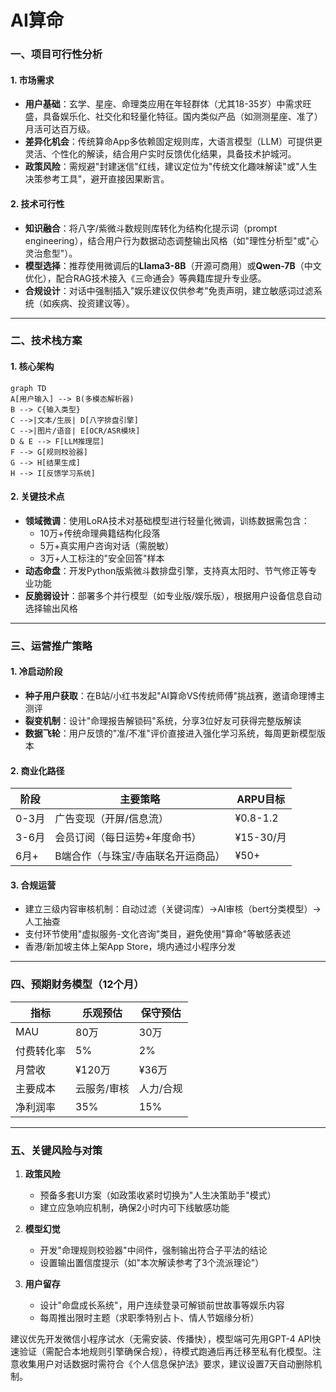 # AI算命

### 一、项目可行性分析


#### 1. **市场需求**
- **用户基础**：玄学、星座、命理类应用在年轻群体（尤其18-35岁）中需求旺盛，具备娱乐化、社交化和轻量化特征。国内类似产品（如测测星座、准了）月活可达百万级。
- **差异化机会**：传统算命App多依赖固定规则库，大语言模型（LLM）可提供更灵活、个性化的解读，结合用户实时反馈优化结果，具备技术护城河。
- **政策风险**：需规避"封建迷信"红线，建议定位为"传统文化趣味解读"或"人生决策参考工具"，避开直接因果断言。

#### 2. **技术可行性**
- **知识融合**：将八字/紫微斗数规则库转化为结构化提示词（prompt engineering），结合用户行为数据动态调整输出风格（如"理性分析型"或"心灵治愈型"）。
- **模型选择**：推荐使用微调后的**Llama3-8B**（开源可商用）或**Qwen-7B**（中文优化），配合RAG技术接入《三命通会》等典籍库提升专业感。
- **合规设计**：对话中强制插入"娱乐建议仅供参考"免责声明，建立敏感词过滤系统（如疾病、投资建议等）。

---

### 二、技术栈方案

#### 1. **核心架构**
```mermaid
graph TD
A[用户输入] --> B(多模态解析器)
B --> C{输入类型}
C -->|文本/生辰| D[八字排盘引擎]
C -->|图片/语音| E[OCR/ASR模块]
D & E --> F[LLM推理层]
F --> G[规则校验器]
G --> H[结果生成]
H --> I[反馈学习系统]
```

#### 2. **关键技术点**
- **领域微调**：使用LoRA技术对基础模型进行轻量化微调，训练数据需包含：
  - 10万+传统命理典籍结构化段落
  - 5万+真实用户咨询对话（需脱敏）
  - 3万+人工标注的"安全回答"样本
- **动态命盘**：开发Python版紫微斗数排盘引擎，支持真太阳时、节气修正等专业功能
- **反脆弱设计**：部署多个并行模型（如专业版/娱乐版），根据用户设备信息自动选择输出风格

---

### 三、运营推广策略

#### 1. **冷启动阶段**
- **种子用户获取**：在B站/小红书发起"AI算命VS传统师傅"挑战赛，邀请命理博主测评
- **裂变机制**：设计"命理报告解锁码"系统，分享3位好友可获得完整版解读
- **数据飞轮**：用户反馈的"准/不准"评价直接进入强化学习系统，每周更新模型版本

#### 2. **商业化路径**
| 阶段    | 主要策略                          | ARPU目标   |
|---------|---------------------------------|-----------|
| 0-3月   | 广告变现（开屏/信息流）            | ¥0.8-1.2  |
| 3-6月   | 会员订阅（每日运势+年度命书）       | ¥15-30/月 |
| 6月+    | B端合作（与珠宝/寺庙联名开运商品） | ¥50+      |

#### 3. **合规运营**
- 建立三级内容审核机制：自动过滤（关键词库）→AI审核（bert分类模型）→人工抽查
- 支付环节使用"虚拟服务-文化咨询"类目，避免使用"算命"等敏感表述
- 香港/新加坡主体上架App Store，境内通过小程序分发

---

### 四、预期财务模型（12个月）

| 指标         | 乐观预估    | 保守预估    |
|--------------|------------|------------|
| MAU          | 80万       | 30万       |
| 付费转化率    | 5%         | 2%         |
| 月营收        | ¥120万     | ¥36万      |
| 主要成本      | 云服务/审核 | 人力/合规  |
| 净利润率      | 35%        | 15%        |

---

### 五、关键风险与对策

1. **政策风险**
   - 预备多套UI方案（如政策收紧时切换为"人生决策助手"模式）
   - 建立应急响应机制，确保2小时内可下线敏感功能

2. **模型幻觉**
   - 开发"命理规则校验器"中间件，强制输出符合子平法的结论
   - 设置输出置信度提示（如"本次解读参考了3个流派理论"）

3. **用户留存**
   - 设计"命盘成长系统"，用户连续登录可解锁前世故事等娱乐内容
   - 每周推出限时主题（求职季特别占卜、情人节姻缘分析）

建议优先开发微信小程序试水（无需安装、传播快），模型端可先用GPT-4 API快速验证（需配合本地规则引擎确保合规），待模式跑通后再迁移至私有化模型。注意收集用户对话数据时需符合《个人信息保护法》要求，建议设置7天自动删除机制。